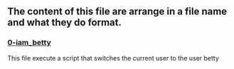 ## The content of this file are arrange in a file name and what they do format.

### [0-iam_betty](0-iam_betty)
This file execute a script that switches the current user to the user betty